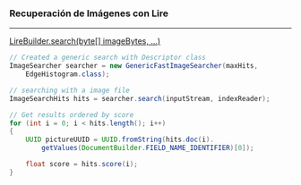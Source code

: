 ### Recuperación de Imágenes con Lire
-----------------
[LireBuilder.search(byte[] imageBytes, ...)](https://github.com/dalbelap/flipper-reverse-image-search/blob/master/src/main/java/gal/udc/fic/muei/tfm/dap/flipper/service/util/cbir/LireBuilder.java)
```java
// Created a generic search with Descriptor class
ImageSearcher searcher = new GenericFastImageSearcher(maxHits,
    EdgeHistogram.class);

// searching with a image file
ImageSearchHits hits = searcher.search(inputStream, indexReader);

// Get results ordered by score
for (int i = 0; i < hits.length(); i++)
{
    UUID pictureUUID = UUID.fromString(hits.doc(i).
        getValues(DocumentBuilder.FIELD_NAME_IDENTIFIER)[0]);

    float score = hits.score(i);
}
```
